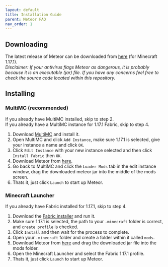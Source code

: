 ```yaml
---
layout: default
title: Installation Guide
parent: Meteor FAQ
nav_order: 1
---
```



## Downloading

The latest release of Meteor can be downloaded from [here](https://meteorclient.com/download) (for Minecraft 1.17.1).  
*Disclaimer: If your antivirus flags Meteor as dangerous, it is probably because it is an executable (jar) file. If you have any concerns feel free to check the source code located within this repository.*

## Installing

### MultiMC (recommended)
If you already have MultiMC installed, skip to step 2.  
If you already have a MultiMC instance for 1.17.1 Fabric, skip to step 4.  

1. Download [MultiMC](https://multimc.org/#Download) and install it.
2. Open MultiMC and click `Add Instance`, make sure 1.17.1 is selected, give your instance a name and click `OK`.
3. Click `Edit Instance` with your new instance selected and then click `Install Fabric` then `OK`.
4. Download Meteor from [here](https://meteorclient.com/download).
5. Go back to MultiMC and click the `Loader Mods` tab in the edit instance window, drag the downloaded meteor jar into the middle of the mods screen.
6. Thats it, just click `Launch` to start up Meteor.

### Minecraft Launcher
If you already have Fabric installed for 1.17.1, skip to step 4.

1. Download the [Fabric installer](https://fabricmc.net/use/) and run it.
2. Make sure 1.17.1 is selected, the path to your `.minecraft` folder is correct, and `create profile` is checked.
3. Click `Install` and then wait for the process to complete.
4. Open your `.minecraft` folder and create a folder within it called `mods`.
4. Download Meteor from [here](https://meteorclient.com/download) and drag the downloaded jar file into the mods folder.
5. Open the Minecraft Launcher and select the Fabric 1.17.1 profile.
6. Thats it, just click `Launch` to start up Meteor.

